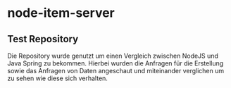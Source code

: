# node-item-server

## Test Repository 

Die Repository wurde genutzt um einen Vergleich zwischen NodeJS und Java Spring zu bekommen.
Hierbei wurden die Anfragen für die Erstellung sowie das Anfragen von Daten angeschaut und miteinander verglichen um zu sehen wie diese sich verhalten.
